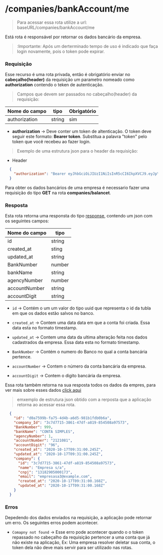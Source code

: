 # /companies/bankAccount/me

> Para acessar essa rota utilize a url: baseURL/companies/bankAccount/me

Está rota é responsável por retornar os dados bancário da empresa.

> :Importante: Após um derterminado tempo de uso é indicado que faça login novamente, pois o token pode expirar.

### Requisição

  Esse recurso é uma rota privada, então é obrigatório enviar no **cabeçalho(header)** da requisição um parametro nomeado como **authorization** contendo o teken de autenticação.

 > Campos que devem ser passados no cabeçalho(header) da requisição:

  Nome do campo  | tipo   | Obrigatório
  -------  | ------ | -----------
  authorization     | string |  sim

  - **authorization** -> Deve conter um token de altenticação. O token deve seguir este formato: **Bearer token**. Substitua a palavra "token" pelo token que você recebeu ao fazer login.

  > Exemplo de uma estrutura json para o header da requisição:

  - Header

  ```json
    {
      "authorization": "Bearer eyJhbGciOiJIUzI1NiIsInR5cCI6IkpXVCJ9.eyJpYXQiOjE2MDI5MTYyNzcsImV4cCI6MTYwMjkyMzQ3Nywic3ViIjoiM2M3ZDc3MTUtMzg2MS00N2RmLWE4MTktODU0NTA4YTk3NTczIn0.Hny0UclzxxklnHYMP8FrBX4i4T79U5a2lgBMJMKxzFw"
    }
  ```

  Para obter os dados bancários de uma empresa é necessario fazer uma requisição do tipo **GET** na rota **companies/balancet**.

### Resposta

Esta rota retorna uma responsta do tipo [response](https://expressjs.com/pt-br/api.html#res), contendo um json com os seguintes campos:

Nome do campo   | tipo
  -------       | ------ |
  id            | string |
  created_at    | sting  |
  updated_at    | string |
  BankNumber    | number |
  bankName      | string |
  agencyNumber  | number |
  accountNumber | string |
  accountDigit  | string |


  - ```id``` -> Contém o um um valor do tipo uuid que representa o id da tubla em que os dados estão salvos no banco.

  - ```created_at``` -> Contem uma data data em que a conta foi criada. Essa data esta no formato timestamp.

  - ```updated_at``` -> Contem uma data da ultima alteração feita nos dados cadastrados da empresa. Essa data esta no formato timestamp.

  - ```BankNumber``` -> Contém o numero do Banco no qual a conta bancária pertence.

  - ```accountNumber``` -> Contem o número da conta bancária da empresa.

  - ```accountDigit``` -> Contem o digito bancária da empresa.

Essa rota também retorna na sua resposta todos os dados da empres, para ver mais sobre esses dados [click aqui]()

> emxemplo de  estrutura json obtido com a rerposta que a aplicação retorna ao acessar essa rota.

```json
  {
    "id": "d0a7599b-fa75-4d4b-a6d5-981b1fdb0b6a",
    "company_Id": "3c7d7715-3861-47df-a819-854508a97573",
    "BankNumber": 999,
    "bankName": "CONTA SIMPLES",
    "agencyNumber": 1,
    "accountNumber": "2121081",
    "accountDigit": "96",
    "created_at": "2020-10-17T09:31:00.245Z",
    "updated_at": "2020-10-17T09:31:00.245Z",
    "company": {
      "id": "3c7d7715-3861-47df-a819-854508a97573",
      "name": "Empresa s/a",
      "cnpj": "13182905000173",
      "email": "empresasa3@example.com",
      "created_at": "2020-10-17T09:31:00.168Z",
      "updated_at": "2020-10-17T09:31:00.168Z"
    }
  }
```

### Erros

Depedendo dos dados enviados na requisição, a aplicação pode retornar um erro. Os seguintes erros podem acontecer.

- ```Comapny not found``` -> Esse erro pode acontecer quando o o token repassado no cabeçalho da requisição pertencer a uma conta que já não existe na aplicação, Ex: Uma empresa resolver deletar sua conta, o token dela não deve mais servir para ser utilizado nas rotas.


